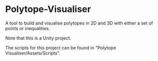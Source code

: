 # Polytope-Visualiser

A tool to build and visualise polytopes in 2D and 3D with either a set of points or inequalities.

Note that this is a Unity project.

The scripts for this project can be found in "Polytope Visualiser/Assets/Scripts".
